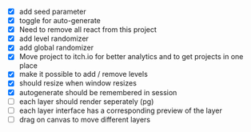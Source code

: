 - [x] add seed parameter
- [x] toggle for auto-generate
- [x] Need to remove all react from this project
- [x] add level randomizer
- [x] add global randomizer
- [x] Move project to itch.io for better analytics and to get projects in one place
- [x] make it possible to add / remove levels 
- [x] should resize when window resizes
- [x] autogenerate should be remembered in session
- [ ] each layer should render seperately (pg)
- [ ] each layer interface has a corresponding preview of the layer
- [ ] drag on canvas to move different layers